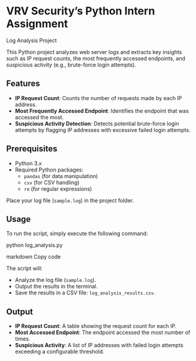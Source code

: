 
# VRV Security’s Python Intern Assignment
 Log Analysis Project

This Python project analyzes web server logs and extracts key insights such as IP request counts, the most frequently accessed endpoints, and suspicious activity (e.g., brute-force login attempts).

## Features
- **IP Request Count**: Counts the number of requests made by each IP address.
- **Most Frequently Accessed Endpoint**: Identifies the endpoint that was accessed the most.
- **Suspicious Activity Detection**: Detects potential brute-force login attempts by flagging IP addresses with excessive failed login attempts.

## Prerequisites
- Python 3.x
- Required Python packages:
    - `pandas` (for data manipulation)
    - `csv` (for CSV handling)
    - `re` (for regular expressions)


Place your log file (`sample.log`) in the project folder.

## Usage

To run the script, simply execute the following command:

python log_analysis.py

markdown
Copy code

The script will:
- Analyze the log file (`sample.log`).
- Output the results in the terminal.
- Save the results in a CSV file: `log_analysis_results.csv`.

## Output

- **IP Request Count**: A table showing the request count for each IP.
- **Most Accessed Endpoint**: The endpoint accessed the most number of times.
- **Suspicious Activity**: A list of IP addresses with failed login attempts exceeding a configurable threshold.

